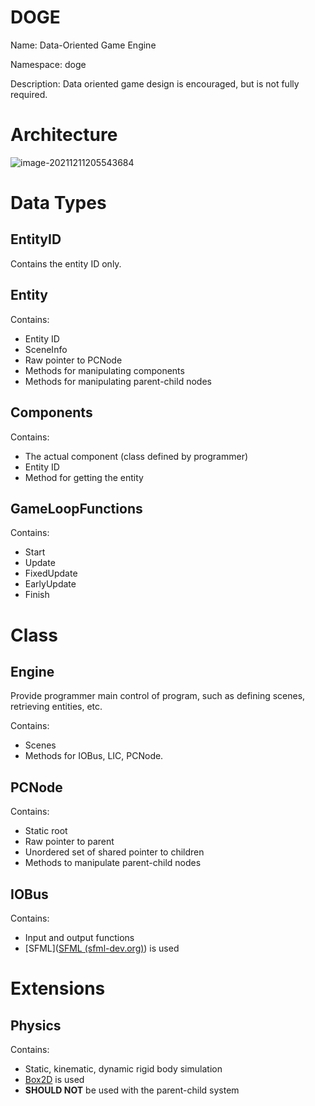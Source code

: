 # DOGE

Name: Data-Oriented Game Engine

Namespace: doge

Description: Data oriented game design is encouraged, but is not fully required.

# Architecture

![image-20211211205543684](C:\Users\Lio\AppData\Roaming\Typora\typora-user-images\image-20211211205543684.png)

# Data Types

## EntityID

Contains the entity ID only.

## Entity

Contains:

- Entity ID
- SceneInfo
- Raw pointer to PCNode
- Methods for manipulating components
- Methods for manipulating parent-child nodes

## Components

Contains:

- The actual component (class defined by programmer)
- Entity ID
- Method for getting the entity

## GameLoopFunctions

Contains:

- Start
- Update
- FixedUpdate
- EarlyUpdate
- Finish

# Class

## Engine

Provide programmer main control of program, such as defining scenes, retrieving entities, etc.

Contains:

- Scenes
- Methods for IOBus, LIC, PCNode.

## PCNode

Contains:

- Static root
- Raw pointer to parent
- Unordered set of shared pointer to children
- Methods to manipulate parent-child nodes

## IOBus

Contains:

- Input and output functions
- [SFML]([SFML (sfml-dev.org)](https://www.sfml-dev.org/)) is used

# Extensions

## Physics

Contains:

- Static, kinematic, dynamic rigid body simulation
- [Box2D](https://box2d.org/) is used
- **SHOULD NOT** be used with the parent-child system